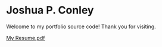 # Joshua P. Conley

Welcome to my portfolio source code! Thank you for visiting.


[My Resume.pdf](https://github.com/jpcc0/port-review/files/10560392/My.Resume.pdf)

